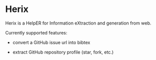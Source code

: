 # Herix

Herix is a HelpER for Information eXtraction and generation from web.

Currently supported features:

+ convert a GitHub issue url into bibtex

+ extract GitHub repository profile (star, fork, etc.)
